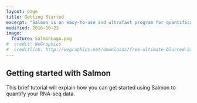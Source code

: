 ```yaml
---
layout: page
title: Getting Started
excerpt: "Salmon is an easy-to-use and ultrafast program for quantification from RNA-seq data"
modified: 2016-10-23
image:
  feature: SalmonLogo.png
#  credit: WeGraphics
#  creditlink: http://wegraphics.net/downloads/free-ultimate-blurred-background-pack/
---
```


## Getting started with Salmon

This brief tutorial will explain how you can get started using Salmon to quantify your RNA-seq data.
